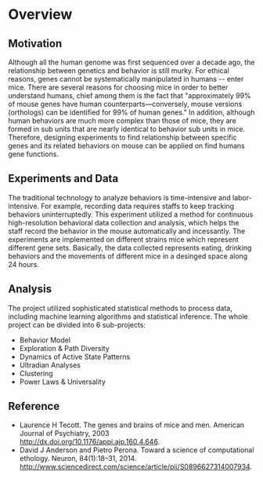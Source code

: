 Overview
========
## Motivation

Although all the human genome was first sequenced over a decade ago, the relationship between genetics and behavior is still murky. For ethical reasons, genes cannot be systematically manipulated in humans -- enter mice. There are several reasons for choosing mice in order to better understand humans, chief among them is the fact that "approximately 99% of mouse genes have human counterparts—conversely, mouse versions (orthologs) can be identified for 99% of human genes." In addition, although human behaviors are much more complex than those of mice, they are formed in sub units that are nearly identical to behavior sub units in mice. Therefore, designing experiments to find relationship between specific genes and its related behaviors on mouse can be applied on find humans gene functions. 

## Experiments and Data

The traditional technology to analyze behaviors is time-intensive and labor-intensive. For example, recording data requires staffs to keep tracking behaviors uninterruptedly. This experiment utilized a method for continuous high-resolution
behavioral data collection and analysis, which helps the staff record the behavior in the mouse automatically and incessantly. The experiments are implemented on different strains mice which represent different gene sets. Basically, the data collected represents eating, drinking behaviors and the movements of different mice in a desinged space along 24 hours. 

## Analysis

The project utilized sophisticated statistical methods to process data, including machine learning algorithms and statistical inference. The whole project can be divided into 6 sub-projects:
 - Behavior Model
 - Exploration & Path Diversity
 - Dynamics of Active State Patterns
 - Ultradian Analyses
 - Clustering
 - Power Laws & Universality
 
## Reference
 - Laurence H Tecott. The genes and brains of mice and men. American Journal of Psychiatry, 2003     
   http://dx.doi.org/10.1176/appi.ajp.160.4.646.
 - David J Anderson and Pietro Perona. Toward a science of computational ethology. Neuron, 84(1):18–31, 2014.   
   http://www.sciencedirect.com/science/article/pii/S0896627314007934.
